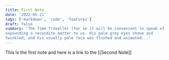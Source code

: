 ```yaml
---
title: First Note
date: '2022-05-21'
tags: ['markdown', 'code', 'features']
draft: false
summary: 'The Time Traveller (for so it will be convenient to speak of him) was
expounding a recondite matter to us. His pale grey eyes shone and
twinkled, and his usually pale face was flushed and animated...'
---
```


This is the first note and here is a link to the [[Second Note]]
